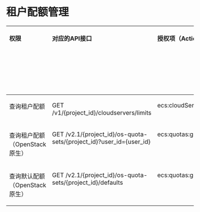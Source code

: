 # 租户配额管理<a name="ecs_06_0012"></a>

<a name="table151682922617"></a>
<table><thead align="left"><tr id="row19171029162611"><th class="cellrowborder" valign="top" width="11.498850114988501%" id="mcps1.1.7.1.1"><p id="p1959712364512"><a name="p1959712364512"></a><a name="p1959712364512"></a>权限</p>
</th>
<th class="cellrowborder" valign="top" width="29.237076292370762%" id="mcps1.1.7.1.2"><p id="p8402164419019"><a name="p8402164419019"></a><a name="p8402164419019"></a>对应的API接口</p>
</th>
<th class="cellrowborder" valign="top" width="23.45765423457654%" id="mcps1.1.7.1.3"><p id="p2040214445018"><a name="p2040214445018"></a><a name="p2040214445018"></a>授权项（Action）</p>
</th>
<th class="cellrowborder" valign="top" width="17.648235176482352%" id="mcps1.1.7.1.4"><p id="p22519318453"><a name="p22519318453"></a><a name="p22519318453"></a>依赖的授权项</p>
</th>
<th class="cellrowborder" valign="top" width="9.919008099190082%" id="mcps1.1.7.1.5"><p id="p84029445019"><a name="p84029445019"></a><a name="p84029445019"></a>IAM项目</p>
<p id="p12578131324712"><a name="p12578131324712"></a><a name="p12578131324712"></a>(Project)</p>
</th>
<th class="cellrowborder" valign="top" width="8.239176082391761%" id="mcps1.1.7.1.6"><p id="p1999212348459"><a name="p1999212348459"></a><a name="p1999212348459"></a>企业项目</p>
<p id="p1026502118478"><a name="p1026502118478"></a><a name="p1026502118478"></a>(Enterprise Project)</p>
</th>
</tr>
</thead>
<tbody><tr id="row67071724254"><td class="cellrowborder" valign="top" width="11.498850114988501%" headers="mcps1.1.7.1.1 "><p id="p92081218182"><a name="p92081218182"></a><a name="p92081218182"></a>查询租户配额</p>
</td>
<td class="cellrowborder" valign="top" width="29.237076292370762%" headers="mcps1.1.7.1.2 "><p id="p159161514254"><a name="p159161514254"></a><a name="p159161514254"></a>GET /v1/{project_id}/cloudservers/limits</p>
</td>
<td class="cellrowborder" valign="top" width="23.45765423457654%" headers="mcps1.1.7.1.3 "><p id="p652014495217"><a name="p652014495217"></a><a name="p652014495217"></a>ecs:cloudServerQuotas:get</p>
</td>
<td class="cellrowborder" valign="top" width="17.648235176482352%" headers="mcps1.1.7.1.4 "><p id="p874319931812"><a name="p874319931812"></a><a name="p874319931812"></a>-</p>
</td>
<td class="cellrowborder" valign="top" width="9.919008099190082%" headers="mcps1.1.7.1.5 "><p id="p79824201716"><a name="p79824201716"></a><a name="p79824201716"></a>√</p>
</td>
<td class="cellrowborder" valign="top" width="8.239176082391761%" headers="mcps1.1.7.1.6 "><p id="p1098219212179"><a name="p1098219212179"></a><a name="p1098219212179"></a>√</p>
</td>
</tr>
<tr id="row4171029192612"><td class="cellrowborder" valign="top" width="11.498850114988501%" headers="mcps1.1.7.1.1 "><p id="p1220832121816"><a name="p1220832121816"></a><a name="p1220832121816"></a>查询租户配额（OpenStack原生）</p>
</td>
<td class="cellrowborder" valign="top" width="29.237076292370762%" headers="mcps1.1.7.1.2 "><p id="p16953157123914"><a name="p16953157123914"></a><a name="p16953157123914"></a>GET /v2.1/{project_id}/os-quota-sets/{project_id}?user_id={user_id}</p>
</td>
<td class="cellrowborder" valign="top" width="23.45765423457654%" headers="mcps1.1.7.1.3 "><p id="p1245013503217"><a name="p1245013503217"></a><a name="p1245013503217"></a>ecs:quotas:get</p>
</td>
<td class="cellrowborder" valign="top" width="17.648235176482352%" headers="mcps1.1.7.1.4 "><p id="p97437961818"><a name="p97437961818"></a><a name="p97437961818"></a>-</p>
</td>
<td class="cellrowborder" valign="top" width="9.919008099190082%" headers="mcps1.1.7.1.5 "><p id="p19563141171613"><a name="p19563141171613"></a><a name="p19563141171613"></a>√</p>
</td>
<td class="cellrowborder" valign="top" width="8.239176082391761%" headers="mcps1.1.7.1.6 "><p id="p19563144112165"><a name="p19563144112165"></a><a name="p19563144112165"></a>×</p>
</td>
</tr>
<tr id="row8177294260"><td class="cellrowborder" valign="top" width="11.498850114988501%" headers="mcps1.1.7.1.1 "><p id="p12208102151815"><a name="p12208102151815"></a><a name="p12208102151815"></a>查询默认配额（OpenStack原生）</p>
</td>
<td class="cellrowborder" valign="top" width="29.237076292370762%" headers="mcps1.1.7.1.2 "><p id="p1233141273910"><a name="p1233141273910"></a><a name="p1233141273910"></a>GET /v2.1/{project_id}/os-quota-sets/{project_id}/defaults</p>
</td>
<td class="cellrowborder" valign="top" width="23.45765423457654%" headers="mcps1.1.7.1.3 "><p id="p5433115117211"><a name="p5433115117211"></a><a name="p5433115117211"></a>ecs:quotas:get</p>
</td>
<td class="cellrowborder" valign="top" width="17.648235176482352%" headers="mcps1.1.7.1.4 "><p id="p8743129191812"><a name="p8743129191812"></a><a name="p8743129191812"></a>-</p>
</td>
<td class="cellrowborder" valign="top" width="9.919008099190082%" headers="mcps1.1.7.1.5 "><p id="p1178918181914"><a name="p1178918181914"></a><a name="p1178918181914"></a>√</p>
</td>
<td class="cellrowborder" valign="top" width="8.239176082391761%" headers="mcps1.1.7.1.6 "><p id="p578171820196"><a name="p578171820196"></a><a name="p578171820196"></a>×</p>
</td>
</tr>
</tbody>
</table>

